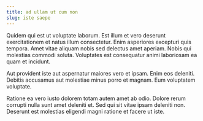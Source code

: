 ```yaml
---
title: ad ullam ut cum non
slug: iste saepe
---
```


Quidem qui est ut voluptate laborum. Est illum et vero deserunt exercitationem et natus illum consectetur. Enim asperiores excepturi quis tempora. Amet vitae aliquam nobis sed delectus amet aperiam. Nobis qui molestias commodi soluta. Voluptates est consequatur animi laboriosam ea quam et incidunt.

Aut provident iste aut aspernatur maiores vero et ipsam. Enim eos deleniti. Debitis accusamus aut molestiae minus porro et magnam. Eum voluptatem voluptate.

Ratione ea vero iusto dolorem totam autem amet ab odio. Dolore rerum corrupti nulla sunt amet deleniti et. Sed qui sit vitae ipsam deleniti non. Deserunt est molestias eligendi magni ratione et facere ut iste.
